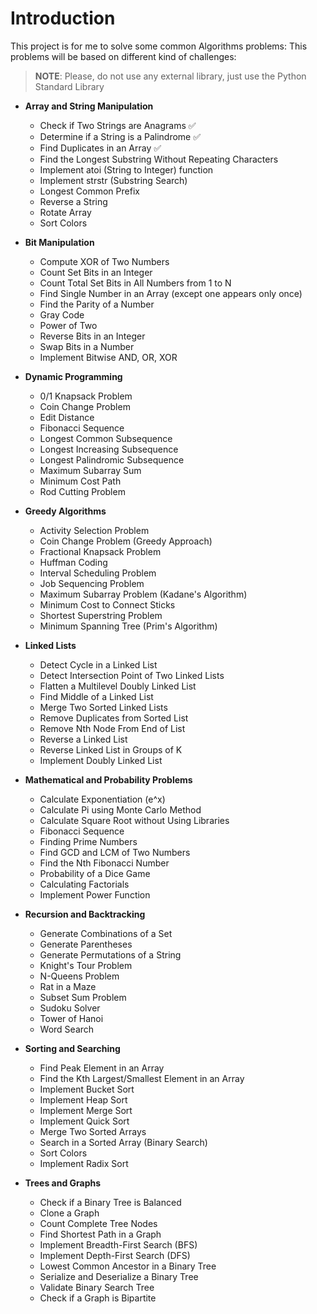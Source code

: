 # Introduction
This project is for me to solve some common Algorithms problems: This problems will be based on different kind of challenges:

>**__NOTE__**: Please, do not use any external library, just use the Python Standard Library

- **Array and String Manipulation**
  - Check if Two Strings are Anagrams ✅
  - Determine if a String is a Palindrome ✅
  - Find Duplicates in an Array ✅
  - Find the Longest Substring Without Repeating Characters
  - Implement atoi (String to Integer) function
  - Implement strstr (Substring Search)
  - Longest Common Prefix
  - Reverse a String
  - Rotate Array
  - Sort Colors

- **Bit Manipulation**
  - Compute XOR of Two Numbers
  - Count Set Bits in an Integer
  - Count Total Set Bits in All Numbers from 1 to N
  - Find Single Number in an Array (except one appears only once)
  - Find the Parity of a Number
  - Gray Code
  - Power of Two
  - Reverse Bits in an Integer
  - Swap Bits in a Number
  - Implement Bitwise AND, OR, XOR

- **Dynamic Programming**
  - 0/1 Knapsack Problem
  - Coin Change Problem
  - Edit Distance
  - Fibonacci Sequence
  - Longest Common Subsequence
  - Longest Increasing Subsequence
  - Longest Palindromic Subsequence
  - Maximum Subarray Sum
  - Minimum Cost Path
  - Rod Cutting Problem

- **Greedy Algorithms**
  - Activity Selection Problem
  - Coin Change Problem (Greedy Approach)
  - Fractional Knapsack Problem
  - Huffman Coding
  - Interval Scheduling Problem
  - Job Sequencing Problem
  - Maximum Subarray Problem (Kadane's Algorithm)
  - Minimum Cost to Connect Sticks
  - Shortest Superstring Problem
  - Minimum Spanning Tree (Prim's Algorithm)

- **Linked Lists**
  - Detect Cycle in a Linked List
  - Detect Intersection Point of Two Linked Lists
  - Flatten a Multilevel Doubly Linked List
  - Find Middle of a Linked List
  - Merge Two Sorted Linked Lists
  - Remove Duplicates from Sorted List
  - Remove Nth Node From End of List
  - Reverse a Linked List
  - Reverse Linked List in Groups of K
  - Implement Doubly Linked List

- **Mathematical and Probability Problems**
  - Calculate Exponentiation (e^x)
  - Calculate Pi using Monte Carlo Method
  - Calculate Square Root without Using Libraries
  - Fibonacci Sequence
  - Finding Prime Numbers
  - Find GCD and LCM of Two Numbers
  - Find the Nth Fibonacci Number
  - Probability of a Dice Game
  - Calculating Factorials
  - Implement Power Function

- **Recursion and Backtracking**
  - Generate Combinations of a Set
  - Generate Parentheses
  - Generate Permutations of a String
  - Knight's Tour Problem
  - N-Queens Problem
  - Rat in a Maze
  - Subset Sum Problem
  - Sudoku Solver
  - Tower of Hanoi
  - Word Search

- **Sorting and Searching**
  - Find Peak Element in an Array
  - Find the Kth Largest/Smallest Element in an Array
  - Implement Bucket Sort
  - Implement Heap Sort
  - Implement Merge Sort
  - Implement Quick Sort
  - Merge Two Sorted Arrays
  - Search in a Sorted Array (Binary Search)
  - Sort Colors
  - Implement Radix Sort

- **Trees and Graphs**
  - Check if a Binary Tree is Balanced
  - Clone a Graph
  - Count Complete Tree Nodes
  - Find Shortest Path in a Graph
  - Implement Breadth-First Search (BFS)
  - Implement Depth-First Search (DFS)
  - Lowest Common Ancestor in a Binary Tree
  - Serialize and Deserialize a Binary Tree
  - Validate Binary Search Tree
  - Check if a Graph is Bipartite
